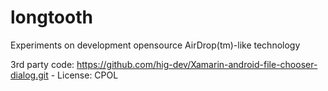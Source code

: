 # longtooth
Experiments on development opensource AirDrop(tm)-like technology

3rd party code:
https://github.com/hig-dev/Xamarin-android-file-chooser-dialog.git - License: CPOL